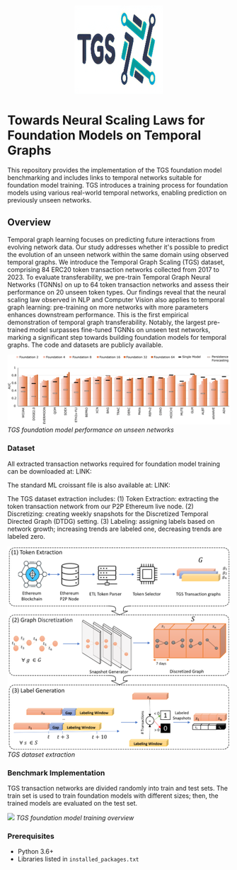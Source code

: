 <p align="center">
  <img width="200" height="200" src="https://github.com/benjaminnNgo/ScalingTGNs/blob/main/pic/TGS_Logo.png">
</p>

# Towards Neural Scaling Laws for Foundation Models on Temporal Graphs

This repository provides the implementation of the TGS foundation model benchmarking and includes links to temporal networks suitable for foundation model training. TGS introduces a training process for foundation models using various real-world temporal networks, enabling prediction on previously unseen networks.

## Overview
Temporal graph learning focuses on predicting future interactions from evolving network data. Our study addresses whether it's possible to predict the evolution of an unseen network within the same domain using observed temporal graphs. We introduce the Temporal Graph Scaling (TGS) dataset, comprising 84 ERC20 token transaction networks collected from 2017 to 2023. To evaluate transferability, we pre-train Temporal Graph Neural Networks (TGNNs) on up to 64 token transaction networks and assess their performance on 20 unseen token types. Our findings reveal that the neural scaling law observed in NLP and Computer Vision also applies to temporal graph learning: pre-training on more networks with more parameters enhances downstream performance. This is the first empirical demonstration of temporal graph transferability. Notably, the largest pre-trained model surpasses fine-tuned TGNNs on unseen test networks, marking a significant step towards building foundation models for temporal graphs. The code and datasets are publicly available.

![](https://github.com/benjaminnNgo/ScalingTGNs/blob/main/pic/htgn-log2-all-v3-1.png)
*TGS foundation model performance on unseen networks*

### Dataset
All extracted transaction networks required for foundation model training can be downloaded at:
LINK:

The standard ML croissant file is also available at:
LINK:

The TGS dataset extraction includes: 
(1) Token Extraction: extracting the token transaction network from our P2P Ethereum live node. 
(2) Discretizing: creating weekly snapshots for the Discretized Temporal Directed Graph (DTDG) setting. 
(3) Labeling: assigning labels based on network growth; increasing trends are labeled one, decreasing trends are labeled zero.

![](https://github.com/benjaminnNgo/ScalingTGNs/blob/main/pic/Data_Processing_V1.png)
*TGS dataset extraction*

### Benchmark Implementation

 TGS transaction networks are divided randomly into train and test sets. The train set is used to train foundation models with different sizes; then, the trained models are evaluated on the test set.

![](https://github.com/benjaminnNgo/ScalingTGNs/blob/main/pic/Foundation_training_v5.tiff)
*TGS foundation model training overview*

### Prerequisites

- Python 3.6+
- Libraries listed in `installed_packages.txt`





